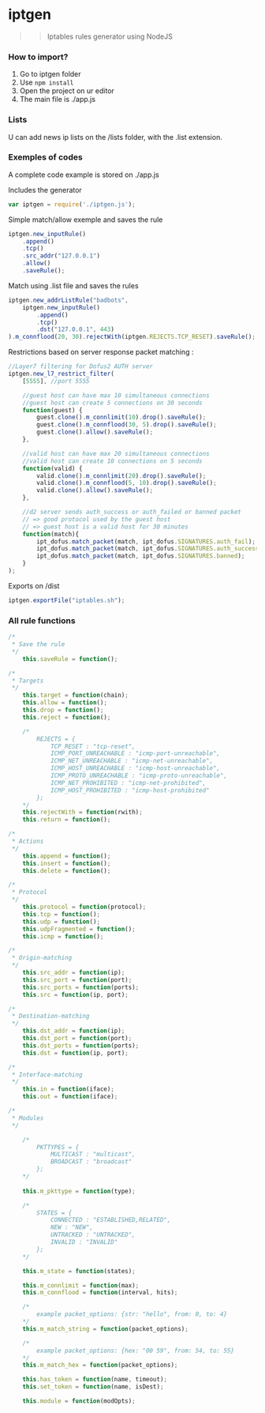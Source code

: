 iptgen
==============
>>Iptables rules generator using NodeJS

### How to import? ###
1. Go to iptgen folder
2. Use `npm install`
3. Open the project on ur editor
4. The main file is ./app.js

### Lists ###
U can add news ip lists on the /lists folder, with the .list extension.

###  Exemples of codes ###
A complete code example is stored on ./app.js

Includes the generator
```javascript
var iptgen = require('./iptgen.js');
```

Simple match/allow exemple and saves the rule
```javascript
iptgen.new_inputRule()
    .append()
    .tcp()
    .src_addr("127.0.0.1")
    .allow()
    .saveRule();
```

Match using .list file  and saves the rules
```javascript
iptgen.new_addrListRule("badbots",
    iptgen.new_inputRule()
        .append()
        .tcp()
        .dst("127.0.0.1", 443)
).m_connflood(20, 30).rejectWith(iptgen.REJECTS.TCP_RESET).saveRule();
```

Restrictions based on server response packet matching :

```javascript
//Layer7 filtering for Dofus2 AUTH server
iptgen.new_l7_restrict_filter(
    [5555], //port 5555

    //guest host can have max 10 simultaneous connections
    //guest host can create 5 connections on 30 seconds
    function(guest) {
        guest.clone().m_connlimit(10).drop().saveRule();
        guest.clone().m_connflood(30, 5).drop().saveRule();
        guest.clone().allow().saveRule();
    },

    //valid host can have max 20 simultaneous connections
    //valid host can create 10 connections on 5 seconds
    function(valid) {
        valid.clone().m_connlimit(20).drop().saveRule();
        valid.clone().m_connflood(5, 10).drop().saveRule();
        valid.clone().allow().saveRule();
    },

    //d2 server sends auth_success or auth_failed or banned packet
    // => good protocol used by the guest host
    // => guest host is a valid host for 30 minutes
    function(match){
        ipt_dofus.match_packet(match, ipt_dofus.SIGNATURES.auth_fail);
        ipt_dofus.match_packet(match, ipt_dofus.SIGNATURES.auth_success);
        ipt_dofus.match_packet(match, ipt_dofus.SIGNATURES.banned);
    }
);
```

Exports on /dist
```javascript
iptgen.exportFile("iptables.sh");
```

### All rule functions ###

```javascript
/*
 * Save the rule
 */
    this.saveRule = function();

/*
 * Targets
 */
    this.target = function(chain);
    this.allow = function();
    this.drop = function();
    this.reject = function();

    /*
        REJECTS = {
            TCP_RESET : "tcp-reset",
            ICMP_PORT_UNREACHABLE : "icmp-port-unreachable",
            ICMP_NET_UNREACHABLE : "icmp-net-unreachable",
            ICMP_HOST_UNREACHABLE : "icmp-host-unreachable",
            ICMP_PROTO_UNREACHABLE : "icmp-proto-unreachable",
            ICMP_NET_PROHIBITED : "icmp-net-prohibited",
            ICMP_HOST_PROHIBITED : "icmp-host-prohibited"
        };
    */
    this.rejectWith = function(rwith);
    this.return = function();

/*
 * Actions
 */
    this.append = function();
    this.insert = function();
    this.delete = function();

/*
 * Protocol
 */
    this.protocol = function(protocol);
    this.tcp = function();
    this.udp = function();
    this.udpFragmented = function();
    this.icmp = function();

/*
 * Origin-matching
 */
    this.src_addr = function(ip);
    this.src_port = function(port);
    this.src_ports = function(ports);
    this.src = function(ip, port);

/*
 * Destination-matching
 */
    this.dst_addr = function(ip);
    this.dst_port = function(port);
    this.dst_ports = function(ports);
    this.dst = function(ip, port);

/*
 * Interface-matching
 */
    this.in = function(iface);
    this.out = function(iface);

/*
 * Modules
 */

    /*
        PKTTYPES = {
            MULTICAST : "multicast",
            BROADCAST : "broadcast"
        };
    */
    
    this.m_pkttype = function(type);

    /*
        STATES = {
            CONNECTED : "ESTABLISHED,RELATED",
            NEW : "NEW",
            UNTRACKED : "UNTRACKED",
            INVALID : "INVALID"
        };
    */

    this.m_state = function(states);

    this.m_connlimit = function(max);
    this.m_connflood = function(interval, hits);

    /*
        example packet_options: {str: "hello", from: 0, to: 4}
    */
    this.m_match_string = function(packet_options);

    /*
        example packet_options: {hex: "00 59", from: 54, to: 55}
    */
    this.m_match_hex = function(packet_options);

    this.has_token = function(name, timeout);
    this.set_token = function(name, isDest);

    this.module = function(modOpts);
```
